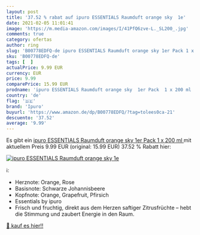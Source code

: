 ```yaml
---
layout: post
title: '37.52 % rabat auf ipuro ESSENTIALS Raumduft orange sky  1e'
date: 2021-02-05 11:01:41
image: 'https://m.media-amazon.com/images/I/41PfQ6zve-L._SL200_.jpg'
comments: true
category: ofertas
author: ring
slug: 'B00778EDFQ-de ipuro ESSENTIALS Raumduft orange sky 1er Pack 1 x 200 ml'
sku: 'B00778EDFQ-de'
tags: [  ]
actualPrice: 9.99 EUR
currency: EUR
price: 9.99
comparePrice: 15.99 EUR
prodname: 'ipuro ESSENTIALS Raumduft orange sky  1er Pack  1 x 200 ml '
country: 'de'
flag: '🇩🇪'
brand: 'Ipuro'
buyurl: 'https://www.amazon.de/dp/B00778EDFQ/?tag=tolees0ca-21'
descuento: '37.52'
average: '9.99'
---
```


Es gibt ein [ipuro ESSENTIALS Raumduft orange sky  1er Pack  1 x 200 ml ](https://www.amazon.de/dp/B00778EDFQ/?tag=tolees0ca-21) mit aktuellem Preis 9.99 EUR (original: 15.99 EUR) 37.52 % Rabatt hier:

[![ipuro ESSENTIALS Raumduft orange sky  1e](https://m.media-amazon.com/images/I/41PfQ6zve-L._SL200_.jpg)](https://www.amazon.de/dp/B00778EDFQ/?tag=tolees0ca-21)

ℹ️:

- Herznote: Orange, Rose
- Basisnote: Schwarze Johannisbeere
- Kopfnote: Orange, Grapefruit, Pfirsich
- Essentials by ipuro
- Frisch und fruchtig, direkt aus dem Herzen saftiger Zitrusfrüchte – hebt die Stimmung und zaubert Energie in den Raum.

[🛒 kauf es hier!!](https://www.amazon.de/dp/B00778EDFQ/?tag=tolees0ca-21)
